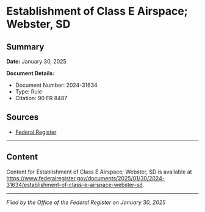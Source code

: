 # Establishment of Class E Airspace; Webster, SD

## Summary

**Date:** January 30, 2025

**Document Details:**
- Document Number: 2024-31634
- Type: Rule
- Citation: 90 FR 8487

## Sources
- [Federal Register](https://www.federalregister.gov/documents/2025/01/30/2024-31634/establishment-of-class-e-airspace-webster-sd)

---

## Content

Content for Establishment of Class E Airspace; Webster, SD is available at https://www.federalregister.gov/documents/2025/01/30/2024-31634/establishment-of-class-e-airspace-webster-sd.

---

*Filed by the Office of the Federal Register on January 30, 2025*
